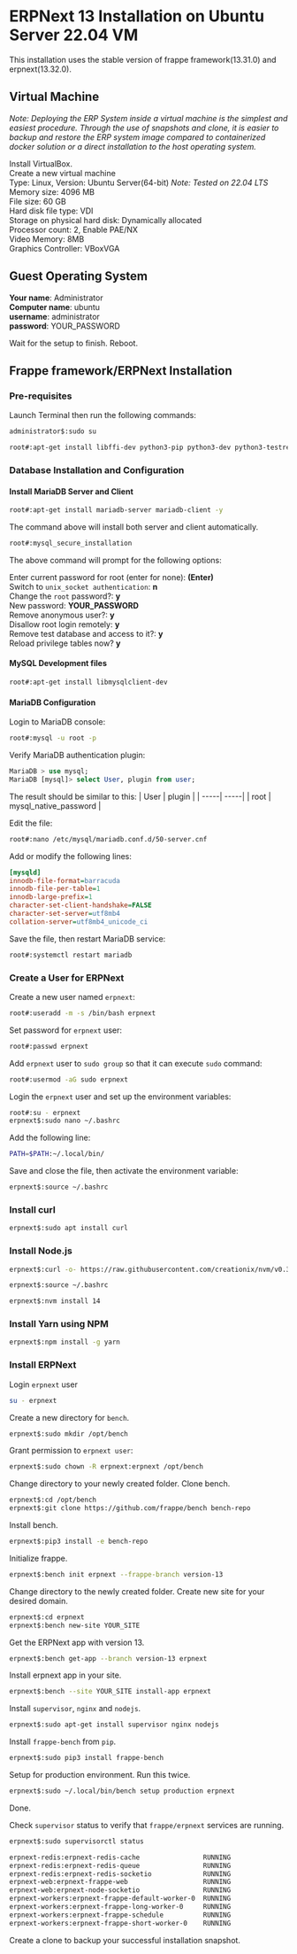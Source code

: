 # ERPNext 13 Installation on Ubuntu Server 22.04 VM
This installation uses the stable version of frappe framework(13.31.0) and erpnext(13.32.0).
## Virtual Machine
*Note: Deploying the ERP System inside a virtual machine is the simplest and easiest procedure. Through the use of snapshots and clone, it is easier to backup and restore the ERP system image compared to containerized docker solution or a direct installation to the host operating system.*

Install VirtualBox.<br/>
Create a new virtual machine<br/>
Type: Linux, Version: Ubuntu Server(64-bit) *Note: Tested on 22.04 LTS*<br/>
Memory size: 4096 MB<br/>
File size: 60 GB<br/>
Hard disk file type: VDI<br/>
Storage on physical hard disk: Dynamically allocated<br/>
Processor count: 2, Enable PAE/NX<br/>
Video Memory: 8MB<br/>
Graphics Controller: VBoxVGA<br/>
## Guest Operating System

**Your name**: Administrator<br/>
**Computer name**: ubuntu<br/>
**username**: administrator<br/>
**password**: YOUR_PASSWORD<br/>

Wait for the setup to finish. Reboot.

## Frappe framework/ERPNext Installation
### Pre-requisites
Launch Terminal then run the following commands:

```bash
administrator$:sudo su

root#:apt-get install libffi-dev python3-pip python3-dev python3-testresources libssl-dev wkhtmltopdf gcc g++ make redis -y
```

### Database Installation and Configuration

#### Install MariaDB Server and Client
```bash
root#:apt-get install mariadb-server mariadb-client -y
```

The command above will install both server and client automatically.
```bash
root#:mysql_secure_installation
```

The above command will prompt for the following options:

Enter current password for root (enter for none): **(Enter)**<br/>
Switch to `unix_socket authentication`: **n**<br/>
Change the `root` password?: **y**<br/>
New password: **YOUR_PASSWORD**<br/>
Remove anonymous user?: **y**<br/>
Disallow root login remotely: **y**<br/>
Remove test database and access to it?: **y**<br/>
Reload privilege tables now? **y**<br/>

#### MySQL Development files
```bash
root#:apt-get install libmysqlclient-dev
```

#### MariaDB Configuration
Login to MariaDB console:
```bash
root#:mysql -u root -p
```

Verify MariaDB authentication plugin:
```SQL
MariaDB > use mysql;
MariaDB [mysql]> select User, plugin from user;
```

The result should be similar to this:
| User | plugin |
| -----| -----|
| root | mysql_native_password |

Edit the file: 
```bash
root#:nano /etc/mysql/mariadb.conf.d/50-server.cnf
```

Add or modify the following lines:
```ini
[mysqld]
innodb-file-format=barracuda
innodb-file-per-table=1
innodb-large-prefix=1
character-set-client-handshake=FALSE
character-set-server=utf8mb4
collation-server=utf8mb4_unicode_ci
```

Save the file, then restart MariaDB service:

```bash
root#:systemctl restart mariadb
```

### Create a User for ERPNext

Create a new user named `erpnext`:

```bash
root#:useradd -m -s /bin/bash erpnext
```

Set password for `erpnext` user:

```bash
root#:passwd erpnext
```

Add `erpnext` user to `sudo group` so that it can execute `sudo` command:

```bash
root#:usermod -aG sudo erpnext
```

Login the `erpnext` user and set up the environment variables:

```bash
root#:su - erpnext
erpnext$:sudo nano ~/.bashrc
```

Add the following line:

```bash
PATH=$PATH:~/.local/bin/
```

Save and close the file, then activate the environment variable:

```bash
erpnext$:source ~/.bashrc
```
### Install curl
```bash
erpnext$:sudo apt install curl
```

### Install Node.js
```bash
erpnext$:curl -o- https://raw.githubusercontent.com/creationix/nvm/v0.33.11/install.sh | bash -

erpnext$:source ~/.bashrc

erpnext$:nvm install 14
```
### Install Yarn using NPM
```bash
erpnext$:npm install -g yarn
```

### Install ERPNext
Login `erpnext` user
```bash
su - erpnext
```

Create a new directory for `bench`.
```bash
erpnext$:sudo mkdir /opt/bench
```

Grant permission to `erpnext user`:
```bash
erpnext$:sudo chown -R erpnext:erpnext /opt/bench
```

Change directory to your newly created folder. Clone bench.
```bash
erpnext$:cd /opt/bench
erpnext$:git clone https://github.com/frappe/bench bench-repo
```

Install bench.
```bash
erpnext$:pip3 install -e bench-repo
```

Initialize frappe.
```bash
erpnext$:bench init erpnext --frappe-branch version-13
```

Change directory to the newly created folder. Create new site for your desired domain.
```bash
erpnext$:cd erpnext
erpnext$:bench new-site YOUR_SITE
```

Get the ERPNext app with version 13.
```bash
erpnext$:bench get-app --branch version-13 erpnext
```

Install erpnext app in your site.
```bash
erpnext$:bench --site YOUR_SITE install-app erpnext
```

Install `supervisor`, `nginx` and `nodejs`.
```bash
erpnext$:sudo apt-get install supervisor nginx nodejs
```

Install `frappe-bench` from `pip`.
```bash
erpnext$:sudo pip3 install frappe-bench
```

Setup for production environment. Run this twice.
```bash
erpnext$:sudo ~/.local/bin/bench setup production erpnext
```

Done.

Check `supervisor` status to verify that `frappe/erpnext` services are running.
```bash
erpnext$:sudo supervisorctl status

erpnext-redis:erpnext-redis-cache                RUNNING
erpnext-redis:erpnext-redis-queue                RUNNING
erpnext-redis:erpnext-redis-socketio             RUNNING
erpnext-web:erpnext-frappe-web                   RUNNING
erpnext-web:erpnext-node-socketio                RUNNING
erpnext-workers:erpnext-frappe-default-worker-0  RUNNING
erpnext-workers:erpnext-frappe-long-worker-0     RUNNING
erpnext-workers:erpnext-frappe-schedule          RUNNING
erpnext-workers:erpnext-frappe-short-worker-0    RUNNING
```

Create a clone to backup your successful installation snapshot.
